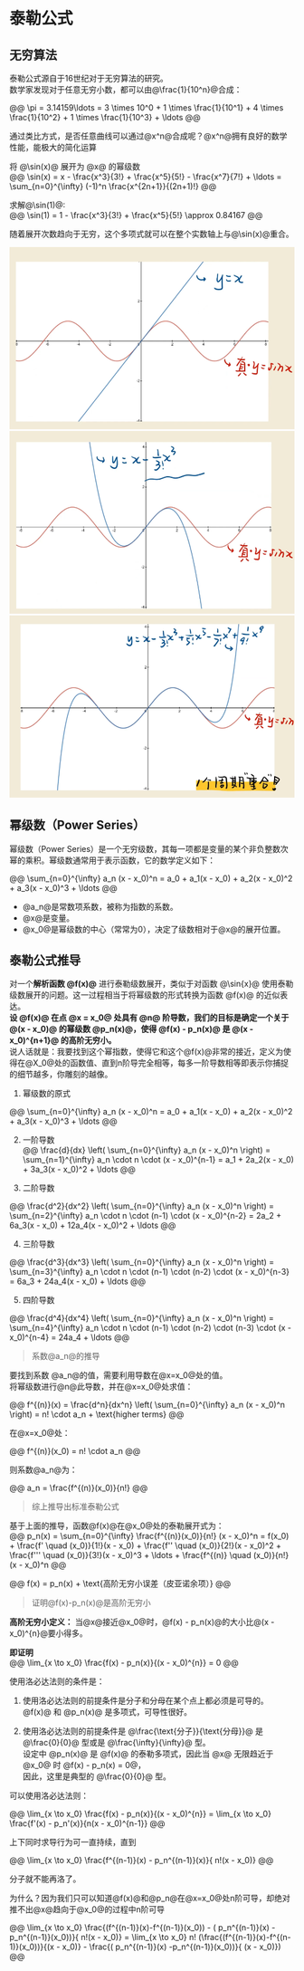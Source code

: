 # 泰勒公式  

## 无穷算法   

泰勒公式源自于16世纪对于无穷算法的研究。  
数学家发现对于任意无穷小数，都可以由@\frac{1}{10^n}@合成：   

@@
\pi = 3.14159\ldots = 3 \times 10^0 + 1 \times \frac{1}{10^1} + 4 \times \frac{1}{10^2} + 1 \times \frac{1}{10^3} + \ldots
@@

通过类比方式，是否任意曲线可以通过@x^n@合成呢？@x^n@拥有良好的数学性能，能极大的简化运算     

将 @\sin(x)@ 展开为 @x@ 的幂级数     
@@
\sin(x) = x - \frac{x^3}{3!} + \frac{x^5}{5!} - \frac{x^7}{7!} + \ldots = \sum_{n=0}^{\infty} (-1)^n \frac{x^{2n+1}}{(2n+1)!}
@@

求解@\sin(1)@:   
@@
\sin(1) = 1 - \frac{x^3}{3!} + \frac{x^5}{5!}  \approx 0.84167 
@@ 

随着展开次数趋向于无穷，这个多项式就可以在整个实数轴上与@\sin(x)@重合。     

![一次展开](./img/Taylor/01.png ':size=WIDTHxHEIGHT')
![三次展开](./img/Taylor/02.png ':size=WIDTHxHEIGHT')
![九次展开](./img/Taylor/03.png ':size=WIDTHxHEIGHT')


## 幂级数（Power Series）

幂级数（Power Series）是一个无穷级数，其每一项都是变量的某个非负整数次幂的乘积。幂级数通常用于表示函数，它的数学定义如下：   

@@
\sum_{n=0}^{\infty} a_n (x - x_0)^n = a_0 + a_1(x - x_0) + a_2(x - x_0)^2 + a_3(x - x_0)^3 + \ldots
@@

* @a_n@是常数项系数，被称为指数的系数。
* @x@是变量。
* @x_0@是幂级数的中心（常常为0），决定了级数相对于@x@的展开位置。


## 泰勒公式推导  

对一个**解析函数 @f(x)@** 进行泰勒级数展开，类似于对函数 @\sin{x}@ 使用泰勒级数展开的问题。这一过程相当于将幂级数的形式转换为函数 @f(x)@ 的近似表达。    
**设 @f(x)@ 在点 @x = x_0@ 处具有 @n@ 阶导数，我们的目标是确定一个关于 @(x - x_0)@ 的幂级数 @p_n(x)@，使得 @f(x) - p_n(x)@ 是 @(x - x_0)^{n+1}@ 的高阶无穷小。**     
说人话就是：我要找到这个幂指数，使得它和这个@f(x)@非常的接近，定义为使得在@X_0@处的函数值、直到n阶导完全相等，每多一阶导数相等即表示你捕捉的细节越多，你雕刻的越像。   

1. 幂级数的原式  

@@
\sum_{n=0}^{\infty} a_n (x - x_0)^n = a_0 + a_1(x - x_0) + a_2(x - x_0)^2 + a_3(x - x_0)^3 + \ldots
@@

2. 一阶导数   
@@
\frac{d}{dx} \left( \sum_{n=0}^{\infty} a_n (x - x_0)^n \right) = \sum_{n=1}^{\infty} a_n \cdot n \cdot (x - x_0)^{n-1} = a_1 + 2a_2(x - x_0) + 3a_3(x - x_0)^2 + \ldots
@@

3. 二阶导数   

@@
\frac{d^2}{dx^2} \left( \sum_{n=0}^{\infty} a_n (x - x_0)^n \right) = \sum_{n=2}^{\infty} a_n \cdot n \cdot (n-1) \cdot (x - x_0)^{n-2} = 2a_2 + 6a_3(x - x_0) + 12a_4(x - x_0)^2 + \ldots
@@

4. 三阶导数   

@@
\frac{d^3}{dx^3} \left( \sum_{n=0}^{\infty} a_n (x - x_0)^n \right) = \sum_{n=3}^{\infty} a_n \cdot n \cdot (n-1) \cdot (n-2) \cdot (x - x_0)^{n-3} = 6a_3 + 24a_4(x - x_0) + \ldots
@@

5. 四阶导数   

@@
\frac{d^4}{dx^4} \left( \sum_{n=0}^{\infty} a_n (x - x_0)^n \right) = \sum_{n=4}^{\infty} a_n \cdot n \cdot (n-1) \cdot (n-2) \cdot (n-3) \cdot (x - x_0)^{n-4} = 24a_4 + \ldots
@@

> 系数@a_n@的推导    


要找到系数 @a_n@的值，需要利用导数在@x=x_0@处的值。  
将幂级数进行@n@此导数，并在@x=x_0@处求值：   

@@
f^{(n)}(x) = \frac{d^n}{dx^n} \left( \sum_{n=0}^{\infty} a_n (x - x_0)^n \right) = n! \cdot a_n + \text{higher terms}
@@  

在@x=x_0@处：   

@@
f^{(n)}(x_0) = n! \cdot a_n
@@  

则系数@a_n@为：  

@@
a_n = \frac{f^{(n)}(x_0)}{n!}
@@  

> 综上推导出标准泰勒公式   

基于上面的推导，函数@f(x)@在@x_0@处的泰勒展开式为：    
@@
p_n(x) = \sum_{n=0}^{\infty} \frac{f^{(n)}(x_0)}{n!} (x - x_0)^n = f(x_0) + \frac{f' \quad (x_0)}{1!}(x - x_0) + \frac{f'' \quad (x_0)}{2!}(x - x_0)^2 + \frac{f''' \quad (x_0)}{3!}(x - x_0)^3 + \ldots + \frac{f^{(n)} \quad (x_0)}{n!} (x - x_0)^n 
@@  

@@
f(x) = p_n(x) + \text{高阶无穷小误差（皮亚诺余项）}
@@  


> 证明@f(x)-p_n(x)@是高阶无穷小    

**高阶无穷小定义：**
当@x@接近@x_0@时，@f(x) - p_n(x)@的大小比@(x - x_0)^{n}@要小得多。   

**即证明**    
@@
\lim_{x \to x_0} \frac{f(x) - p_n(x)}{(x - x_0)^{n}} = 0
@@  

使用洛必达法则的条件是：   

1. 使用洛必达法则的前提条件是分子和分母在某个点上都必须是可导的。  
@f(x)@ 和 @p_n(x)@ 是多项式，可导性很好。

2. 使用洛必达法则的前提条件是 @\frac{\text{分子}}{\text{分母}}@ 是 @\frac{0}{0}@ 型或是 @\frac{\infty}{\infty}@ 型。   
设定中 @p_n(x)@ 是 @f(x)@ 的泰勒多项式，因此当 @x@ 无限趋近于 @x_0@ 时 @f(x) - p_n(x) = 0@，   
因此，这里是典型的 @\frac{0}{0}@ 型。

可以使用洛必达法则：  

@@
\lim_{x \to x_0} \frac{f(x) - p_n(x)}{(x - x_0)^{n}} = \lim_{x \to x_0} \frac{f'(x) - p_n'(x)}{n(x - x_0)^{n-1}}
@@

上下同时求导行为可一直持续，直到

@@
\lim_{x \to x_0} \frac{f^{(n-1)}(x) - p_n^{(n-1)}(x)}{ n!(x - x_0)}
@@

分子就不能再洛了。   

为什么？因为我们只可以知道@f(x)@和@p_n@在@x=x_0@处n阶可导，却绝对推不出@x@趋向于@x_0@的过程中n阶可导    

@@
\lim_{x \to x_0} \frac{(f^{(n-1)}(x)-f^{(n-1)}(x_0)) - ( p_n^{(n-1)}(x) -p_n^{(n-1)}(x_0))}{ n!(x - x_0)} = 
\lim_{x \to x_0} n! (\frac{(f^{(n-1)}(x)-f^{(n-1)}(x_0))}{(x - x_0)} - \frac{( p_n^{(n-1)}(x) -p_n^{(n-1)}(x_0))}{ (x - x_0)})
@@


